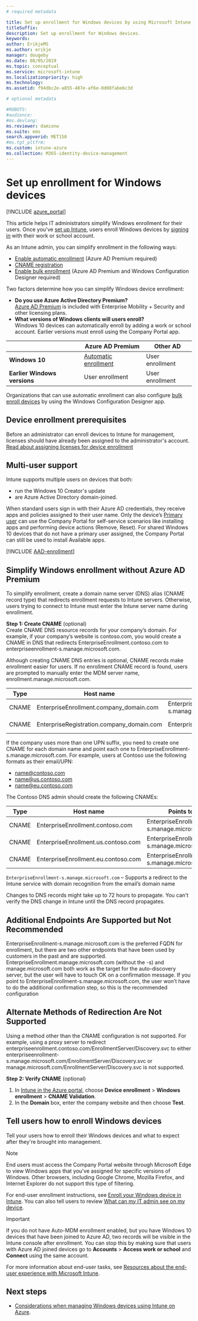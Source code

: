 ```yaml
---
# required metadata

title: Set up enrollment for Windows devices by using Microsoft Intune
titleSuffix:
description: Set up enrollment for Windows devices.
keywords:
author: ErikjeMS
ms.author: erikje
manager: dougeby
ms.date: 08/05/2019
ms.topic: conceptual
ms.service: microsoft-intune
ms.localizationpriority: high
ms.technology:
ms.assetid: f94dbc2e-a855-487e-af6e-8d08fabe6c3d

# optional metadata

#ROBOTS:
#audience:
#ms.devlang:
ms.reviewer: damionw
ms.suite: ems
search.appverid: MET150
#ms.tgt_pltfrm:
ms.custom: intune-azure
ms.collection: M365-identity-device-management
---
```


# Set up enrollment for Windows devices

[!INCLUDE [azure_portal](./includes/azure_portal.md)]

This article helps IT administrators simplify Windows enrollment for their users. Once you've [set up Intune](setup-steps.md), users enroll Windows devices by [signing in](https://docs.microsoft.com/intune-user-help/enroll-your-device-in-intune-windows) with their work or school account.  

As an Intune admin, you can simplify enrollment in the following ways:
- [Enable automatic enrollment](#enable-windows-10-automatic-enrollment) (Azure AD Premium required)
- [CNAME registration](#simplify-windows-enrollment-without-azure-ad-premium)
- [Enable bulk enrollment](windows-bulk-enroll.md) (Azure AD Premium and Windows Configuration Designer required)

Two factors determine how you can simplify Windows device enrollment:

- **Do you use Azure Active Directory Premium?** <br>[Azure AD Premium](https://docs.microsoft.com/azure/active-directory/active-directory-get-started-premium) is included with Enterprise Mobility + Security and other licensing plans.
- **What versions of Windows clients will users enroll?** <br>Windows 10 devices can automatically enroll by adding a work or school account. Earlier versions must enroll using the Company Portal app.

||**Azure AD Premium**|**Other AD**|
|----------|---------------|---------------|  
|**Windows 10**|[Automatic enrollment](#enable-windows-10-automatic-enrollment) |User enrollment|
|**Earlier Windows versions**|User enrollment|User enrollment|

Organizations that can use automatic enrollment can also configure [bulk enroll devices](windows-bulk-enroll.md) by using the Windows Configuration Designer app.

## Device enrollment prerequisites

Before an administrator can enroll devices to Intune for management, licenses should have already been assigned to the administrator's account. [Read about assigning licenses for device enrollment](licenses-assign.md)

## Multi-user support

Intune supports multiple users on devices that both:
- run the Windows 10 Creator's update
- are Azure Active Directory domain-joined.

When standard users sign in with their Azure AD credentials, they receive apps and policies assigned to their user name. Only the device’s [Primary user](find-primary-user.md) can use the Company Portal for self-service scenarios like installing apps and performing device actions (Remove, Reset). For shared Windows 10 devices that do not have a primary user assigned, the Company Portal can still be used to install Available apps.

[!INCLUDE [AAD-enrollment](./includes/win10-automatic-enrollment-aad.md)]

## Simplify Windows enrollment without Azure AD Premium
To simplify enrollment, create a domain name server (DNS) alias (CNAME record type) that redirects enrollment requests to Intune servers. Otherwise, users trying to connect to Intune must enter the Intune server name during enrollment.

**Step 1: Create CNAME** (optional)<br>
Create CNAME DNS resource records for your company’s domain. For example, if your company’s website is contoso.com, you would create a CNAME in DNS that redirects EnterpriseEnrollment.contoso.com to enterpriseenrollment-s.manage.microsoft.com.

Although creating CNAME DNS entries is optional, CNAME records make enrollment easier for users. If no enrollment CNAME record is found, users are prompted to manually enter the MDM server name, enrollment.manage.microsoft.com.

|Type|Host name|Points to|TTL|
|----------|---------------|---------------|---|
|CNAME|EnterpriseEnrollment.company_domain.com|EnterpriseEnrollment-s.manage.microsoft.com| 1 hour|
|CNAME|EnterpriseRegistration.company_domain.com|EnterpriseRegistration.windows.net|1 hour|

If the company uses more than one UPN suffix, you need to create one CNAME for each domain name and point each one to EnterpriseEnrollment-s.manage.microsoft.com. For example, users at Contoso use the following formats as their email/UPN:

- name@contoso.com
- name@us.contoso.com
- name@eu.contoso.com

The Contoso DNS admin should create the following CNAMEs:

|Type|Host name|Points to|TTL|  
|----------|---------------|---------------|---|
|CNAME|EnterpriseEnrollment.contoso.com|EnterpriseEnrollment-s.manage.microsoft.com|1 hour|
|CNAME|EnterpriseEnrollment.us.contoso.com|EnterpriseEnrollment-s.manage.microsoft.com|1 hour|
|CNAME|EnterpriseEnrollment.eu.contoso.com|EnterpriseEnrollment-s.manage.microsoft.com| 1 hour|

`EnterpriseEnrollment-s.manage.microsoft.com` – Supports a redirect to the Intune service with domain recognition from the email’s domain name

Changes to DNS records might take up to 72 hours to propagate. You can't verify the DNS change in Intune until the DNS record propagates.

## Additional Endpoints Are Supported but Not Recommended
EnterpriseEnrollment-s.manage.microsoft.com is the preferred FQDN for enrollment, but there are two other endpoints that have been used by customers in the past and are supported. EnterpriseEnrollment.manage.microsoft.com (without the -s) and manage.microsoft.com both work as the target for the auto-discovery server, but the user will have to touch OK on a confirmation message. If you point to EnterpriseEnrollment-s.manage.microsoft.com, the user won’t have to do the additional confirmation step, so this is the recommended configuration

## Alternate Methods of Redirection Are Not Supported
Using a method other than the CNAME configuration is not supported. For example, using a proxy server to redirect enterpriseenrollment.contoso.com/EnrollmentServer/Discovery.svc to either enterpriseenrollment-s.manage.microsoft.com/EnrollmentServer/Discovery.svc or manage.microsoft.com/EnrollmentServer/Discovery.svc is not supported.

**Step 2: Verify CNAME** (optional)<br>
1. In [Intune in the Azure portal](https://aka.ms/intuneportal), choose **Device enrollment** > **Windows enrollment** > **CNAME Validation**.
2. In the **Domain** box, enter the company website and then choose **Test**.

## Tell users how to enroll Windows devices
Tell your users how to enroll their Windows devices and what to expect after they're brought into management.

> [!NOTE]
> End users must access the Company Portal website through Microsoft Edge to view Windows apps that you've assigned for specific versions of Windows. Other browsers, including Google Chrome, Mozilla Firefox, and Internet Explorer do not support this type of filtering.

For end-user enrollment instructions, see [Enroll your Windows device in Intune](https://docs.microsoft.com/intune-user-help/enroll-your-device-in-intune-windows). You can also tell users to review [What can my IT admin see on my device](https://docs.microsoft.com/intune-user-help/what-can-your-it-administrator-see-when-you-enroll-your-device-in-intune-windows).

>[!IMPORTANT]
> If you do not have Auto-MDM enrollment enabled, but you have Windows 10 devices that have been joined to Azure AD, two records will be visible in the Intune console after enrollment. You can stop this by making sure that users with Azure AD joined devices go to **Accounts** > **Access work or school** and **Connect** using the same account. 

For more information about end-user tasks, see [Resources about the end-user experience with Microsoft Intune](end-user-educate.md).

## Next steps

- [Considerations when managing Windows devices using Intune on Azure](intune-legacy-pc-client.md).
